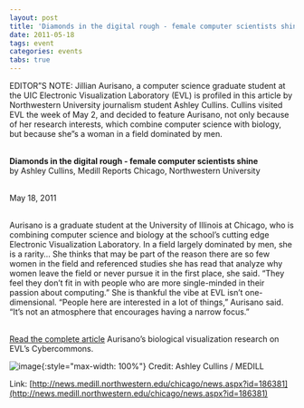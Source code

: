 ```yaml
---
layout: post
title: 'Diamonds in the digital rough - female computer scientists shine'
date: 2011-05-18
tags: event
categories: events
tabs: true
---
```


EDITOR&rdquo;S NOTE: Jillian Aurisano, a computer science graduate student at the UIC Electronic Visualization Laboratory (EVL) is profiled in this article by Northwestern University journalism student Ashley Cullins. Cullins visited EVL the week of May 2, and decided to feature Aurisano, not only because of her research interests, which combine computer science with biology, but because she&rdquo;s a woman in a field dominated by men.<br><br>

<strong>Diamonds in the digital rough - female computer scientists shine</strong><br>
by Ashley Cullins, Medill Reports Chicago, Northwestern University<br><br>

May 18, 2011<br><br>

Aurisano is a graduate student at the University of Illinois at Chicago, who is combining computer science and biology at the school&rsquo;s cutting edge Electronic Visualization Laboratory. In a field largely dominated by men, she is a rarity&hellip; She thinks that may be part of the reason there are so few women in the field and referenced studies she has read that analyze why women leave the field or never pursue it in the first place, she said. &ldquo;They feel they don&rsquo;t fit in with people who are more single-minded in their passion about computing.&rdquo; She is thankful the vibe at EVL isn&rsquo;t one-dimensional. &ldquo;People here are interested in a lot of things,&rdquo; Aurisano said. &ldquo;It&rsquo;s not an atmosphere that encourages having a narrow focus.&rdquo;<br><br>

<a href="http://news.medill.northwestern.edu/chicago/news.aspx?id=186381">Read the complete article</a>
Aurisano&rsquo;s biological visualization research on EVL&rsquo;s Cybercommons.

![image](https://www.evl.uic.edu/output/originals/jaurisano_medill_5-18-11.jpg-srcw.jpg){:style="max-width: 100%"}
Credit: Ashley Cullins / MEDILL


Link: [http://news.medill.northwestern.edu/chicago/news.aspx?id=186381](http://news.medill.northwestern.edu/chicago/news.aspx?id=186381)
